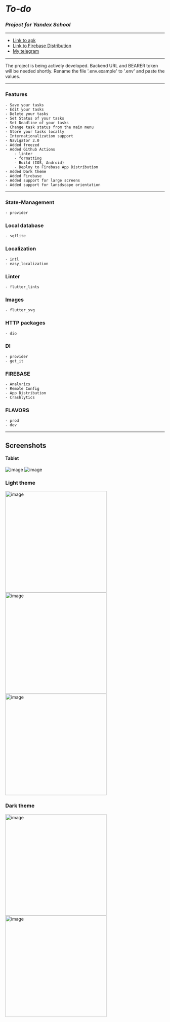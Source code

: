 # ***To-do***

### *Project for Yandex School*

___  

- [Link to apk](https://github.com/VARWA/todo/releases/tag/v3.1.1)
- [Link to Firebase Distribution](https://appdistribution.firebase.dev/i/780d9060a2208e87)
- [My telegram](https://t.me/lupanovb)

___
The project is being actively developed. Backend URL and BEARER token will be needed shortly. Rename
the file '.env.example' to '.env' and paste the values.

___

### Features

    - Save your tasks
    - Edit your tasks
    - Delete your tasks
    - Set Status of your tasks
    - Set Deadline of your tasks
    - Change task status from the main menu
    - Store your tasks locally
    - Internationalization support
    - Navigator 2.0
    - Added freezed
    - Added Github Actions
        - linter
        - formatting
        - Build (IOS, Android)
        - Deploy to Firebase App Distribution
    - Added Dark theme
    - Added Firebase
    - Added support for large screens
    - Added support for lansdscape orientation

___

### State-Management

	- provider

### Local database

	- sqflite

### Localization

	- intl
	- easy_localization

### Linter

	- flutter_lints

### Images

	- flutter_svg

### HTTP packages

	- dio

### DI

    - provider
    - get_it

### FIREBASE

    - Analyrics
    - Remote Config
    - App Distribution
    - Crashlytics

### FLAVORS

    - prod
    - dev

____  
## Screenshots
#### Tablet
<img alt="image" src="https://github.com/VARWA/todo/assets/60575285/c3c58aeb-86af-4242-984a-e0977fd53cae"/>
<img alt="image" src="https://user-images.githubusercontent.com/60575285/253857000-2ee5237a-fc79-438a-a200-a38effd5a9cc.png"/>

### Light theme
<img alt="image" src="https://github.com/VARWA/todo/assets/60575285/9658a0c1-1346-4180-8fdd-2aa6c872128d" width="320"/>
<img alt="image" src="https://github.com/VARWA/todo/assets/60575285/af4c0dd7-c54f-4fbe-8ee9-f531fdf414d4" width="320"/>
<img alt="image" src="https://github.com/VARWA/todo/assets/60575285/8e6882bc-ee34-4d0e-b27a-cfd0ba3e7cc0" width="320"/>

### Dark theme
<img alt="image" src="https://user-images.githubusercontent.com/60575285/253853960-e3479722-de4e-419e-9b64-1d5cd0f8ea55.png" width="320"/>
<img alt="image" src="https://user-images.githubusercontent.com/60575285/253854021-a29477a5-5396-46c8-a753-b9476719e6e8.png" width="320"/>

